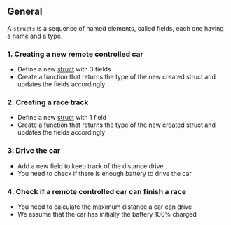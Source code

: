 ## General

A `structs` is a sequence of named elements, called fields, each one having a name and a type.

### 1. Creating a new remote controlled car

- Define a new [struct][struct] with 3 fields
- Create a function that returns the type of the new created struct and updates the fields accordingly

### 2. Creating a race track

- Define a new [struct][struct] with 1 field
- Create a function that returns the type of the new created struct and updates the fields accordingly

### 3. Drive the car

- Add a new field to keep track of the distance drive
- You need to check if there is enough battery to drive the car

### 4. Check if a remote controlled car can finish a race

- You need to calculate the maximum distance a car can drive
- We assume that the car has initially the battery 100% charged

[struct]: https://tour.golang.org/moretypes/2
